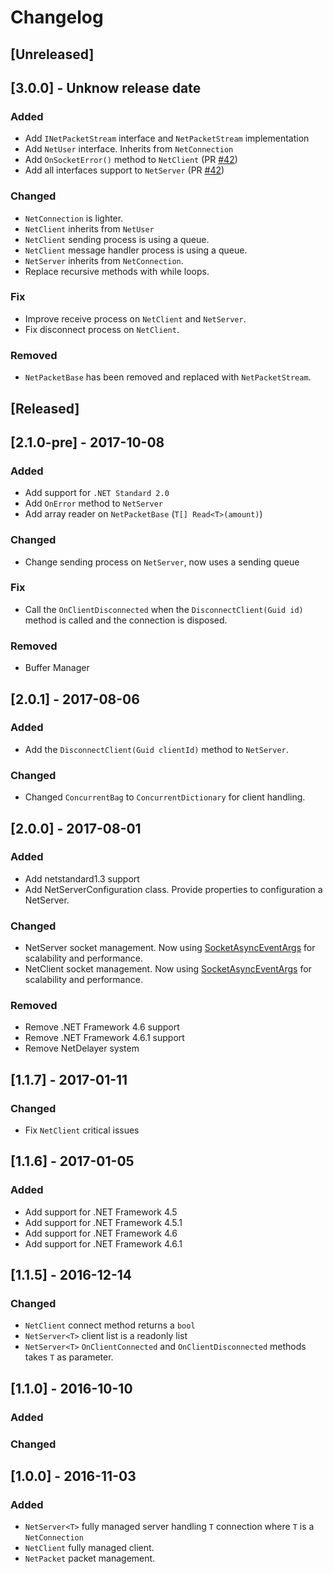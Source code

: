 # Changelog

## [Unreleased]

## [3.0.0] - Unknow release date

### Added

- Add `INetPacketStream` interface and `NetPacketStream` implementation
- Add `NetUser` interface. Inherits from `NetConnection`
- Add `OnSocketError()` method to `NetClient` (PR [#42](https://github.com/Eastrall/Ether.Network/pull/42))
- Add all interfaces support to `NetServer` (PR [#42](https://github.com/Eastrall/Ether.Network/pull/42))

### Changed

- `NetConnection` is lighter.
- `NetClient` inherits from `NetUser`
- `NetClient` sending process is using a queue.
- `NetClient` message handler process is using a queue.
- `NetServer` inherits from `NetConnection`.
- Replace recursive methods with while loops.

### Fix

- Improve receive process on `NetClient` and `NetServer`.
- Fix disconnect process on `NetClient`.

### Removed

- `NetPacketBase` has been removed and replaced with `NetPacketStream`.

## [Released]

## [2.1.0-pre] - 2017-10-08

### Added

- Add support for `.NET Standard 2.0`
- Add `OnError` method to `NetServer`
- Add array reader on `NetPacketBase` (`T[] Read<T>(amount)`)

### Changed

- Change sending process on `NetServer`, now uses a sending queue

### Fix

- Call the `OnClientDisconnected` when the `DisconnectClient(Guid id)` method is called and the connection is disposed.

### Removed

- Buffer Manager

## [2.0.1] - 2017-08-06

### Added

- Add the `DisconnectClient(Guid clientId)` method to `NetServer`.

### Changed

- Changed `ConcurrentBag` to `ConcurrentDictionary` for client handling.

## [2.0.0] - 2017-08-01

### Added

- Add netstandard1.3 support
- Add NetServerConfiguration class. Provide properties to configuration a NetServer.

### Changed

- NetServer socket management. Now using [SocketAsyncEventArgs](https://msdn.microsoft.com/en-us/library/system.net.sockets.socketasynceventargs(v=vs.110).aspx) for scalability and performance.
- NetClient socket management. Now using [SocketAsyncEventArgs](https://msdn.microsoft.com/en-us/library/system.net.sockets.socketasynceventargs(v=vs.110).aspx) for scalability and performance.

### Removed

- Remove .NET Framework 4.6 support
- Remove .NET Framework 4.6.1 support
- Remove NetDelayer system

## [1.1.7] - 2017-01-11

### Changed

- Fix `NetClient` critical issues

## [1.1.6] - 2017-01-05

### Added

- Add support for .NET Framework 4.5
- Add support for .NET Framework 4.5.1
- Add support for .NET Framework 4.6
- Add support for .NET Framework 4.6.1

## [1.1.5] - 2016-12-14

### Changed

- `NetClient` connect method returns a `bool`
- `NetServer<T>` client list is a readonly list
- `NetServer<T>` `OnClientConnected` and `OnClientDisconnected` methods takes `T` as parameter.

## [1.1.0] - 2016-10-10

### Added


### Changed


## [1.0.0] - 2016-11-03

### Added

- `NetServer<T>` fully managed server handling `T` connection where `T` is a `NetConnection`
- `NetClient` fully managed client.
- `NetPacket` packet management.
